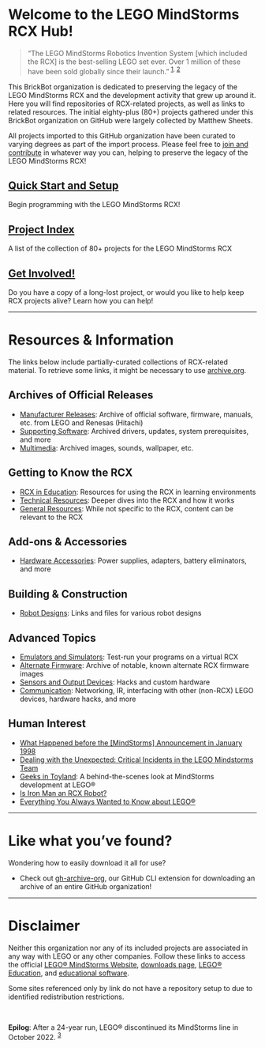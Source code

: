 # Welcome to the LEGO MindStorms RCX Hub!
> “The LEGO MindStorms Robotics Invention System [which included the RCX] is the best-selling LEGO set ever.
Over 1 million of these have been sold globally since their launch.”
<sup>[1](https://gizmodo.com/everything-you-always-wanted-to-know-about-lego-5019797), [2](https://www.wired.com/2006/01/geeks-in-toyland/)</sup>

This BrickBot organization is dedicated to preserving the legacy of the LEGO MindStorms RCX and the development activity that grew up around it.
Here you will find repositories of RCX-related projects, as well as links to related resources.
The initial eighty-plus (80+) projects gathered under this BrickBot organization on GitHub were largely collected by Matthew Sheets.

All projects imported to this GitHub organization have been curated to varying degrees as part of the import process.
Please feel free to [join and contribute](Get-Involved.md) in whatever way you can, helping to preserve the legacy of the LEGO MindStorms RCX!


## [Quick Start and Setup](Quick-Start.md)
Begin programming with the LEGO MindStorms RCX!

## [Project Index](Project-Index.md)
A list of the collection of 80+ projects for the LEGO MindStorms RCX

## [Get Involved!](Get-Involved.md)
Do you have a copy of a long-lost project, or would you like to help keep RCX projects alive?  Learn how you can help!

* * *

# Resources & Information
The links below include partially-curated collections of RCX-related material.  To retrieve some links, it might be necessary to use [archive.org](https://web.archive.org/).

## Archives of Official Releases
* [Manufacturer Releases](https://github.com/BrickBot/Archive/releases/tag/LEGO):  Archive of official software, firmware, manuals, etc. from LEGO and Renesas (Hitachi)
* [Supporting Software](https://github.com/BrickBot/Archive/releases/tag/Win9x):  Archived drivers, updates, system prerequisites, and more
* [Multimedia](https://github.com/BrickBot/Archive/releases/tag/LEGO-Multimedia):  Archived images, sounds, wallpaper, etc.

## Getting to Know the RCX
* [RCX in Education](Resources-Educational.md):  Resources for using the RCX in learning environments
* [Technical Resources](Resources-Technical.md):  Deeper dives into the RCX and how it works
* [General Resources](Resources-General.md):  While not specific to the RCX, content can be relevant to the RCX

## Add-ons & Accessories
* [Hardware Accessories](Hardware-Accessories.md):  Power supplies, adapters, battery eliminators, and more

## Building & Construction
* [Robot Designs](Designs.md):  Links and files for various robot designs

## Advanced Topics
* [Emulators and Simulators](Emulators.md):  Test-run your programs on a virtual RCX
* [Alternate Firmware](Firmware.md):  Archive of notable, known alternate RCX firmware images
* [Sensors and Output Devices](Sensors-and-Output-Devices.md):  Hacks and custom hardware
* [Communication](Communication.md):  Networking, IR, interfacing with other (non-RCX) LEGO devices, hardware hacks, and more

## Human Interest
* [What Happened before the [MindStorms] Announcement in January 1998](https://lan.lego.com/news/overview/lego-mindstorms-reflections-%E2%80%93-what-happened-before-the-announcement-in-january-1998-r173/)
* [Dealing with the Unexpected: Critical Incidents in the LEGO Mindstorms Team](https://www.researchgate.net/publication/247717649_Dealing_with_the_Unexpected_Critical_Incidents_in_the_LEGO_Mindstorms_team)
* [Geeks in Toyland](https://www.wired.com/2006/01/geeks-in-toyland/):  A behind-the-scenes look at MindStorms development at LEGO®
* [Is Iron Man an RCX Robot?](https://web.archive.org/web/20150820003106/https://deeperdesign.wordpress.com/2010/02/26/is-iron-man-made-of-lego/)
* [Everything You Always Wanted to Know about LEGO®](https://gizmodo.com/everything-you-always-wanted-to-know-about-lego-5019797)

* * *

# Like what you’ve found?
Wondering how to easily download it all for use?
* Check out [gh-archive-org](https://github.com/BrickBot/gh-archive-org), our GitHub CLI extension for downloading an archive of an entire GitHub organization!

* * *

# Disclaimer
Neither this organization nor any of its included projects are associated in any way with LEGO or any other companies.
Follow these links to access the official [LEGO® MindStorms Website](https://www.lego.com/en-us/themes/mindstorms/about),
[downloads page](https://www.lego.com/en-us/themes/mindstorms/downloads),
[LEGO® Education](https://education.lego.com/), and
[educational software](https://education.lego.com/en-us/downloads/mindstorms-ev3/software/).

Some sites referenced only by link do not have a repository setup to due to identified redistribution restrictions.

<br />

**Epilog**:  After a 24-year run, LEGO® discontinued its MindStorms line in October 2022.
<sup>[3](https://brickset.com/article/84219/lego-mindstorms-to-be-discontinued)</sup>
